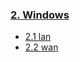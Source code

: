 ### [2. Windows](/Windows/)
 - [2.1 lan](/Windows/localareanetwork-windows.md)
 - [2.2 wan](/Windows/wideareanetwork-windows.md)
